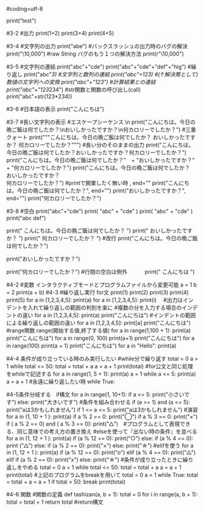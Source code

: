 #coding=utf-8

print("test")

#3-2
#出力
print(1+2)
print(3+4)
print(4+5)

#3-4
#文字列の出力
print("abe")
#バックスラッシュの出力時のバグの解決
print("\\10,000")
#raw String バグのもう１つの解決方法
print(r"\10,000")

#3-5
#文字列の連結
print("abc"+"cde")
print("abc"+"cde"+"def"+"hig")
#繰り返し
print("abc"*3)
#文字列と数列の連結
print("abc"+123)
#(↑解決策として)数値の文字列への変換
print("abc"+"123")
#計算結果との連結
print("abc"+"123*234")
#str関数と関数の呼び出し(call)
print("abc"+str(123*234)) 


#3-6
#日本語の表示
print("こんにちは")


#3-7
#長い文字列の表示
#エスケープシーケンス \n
print("こんにちは。今日の晩ご飯は何でしたか？\nおいしかったですか？\n何カロリーでしたか？")
#三重クォート
print("""こんにちは。今日の晩ご飯は何でしたか？
おいしかったですか？
何カロリーでしたか？""")
#長い分のそのままの出力
print("こんにちは。今日の晩ご飯は何でしたか？おいしかったですか？何カロリーでしたか？")
print("こんにちは。今日の晩ご飯は何でしたか？"　+
"おいしかったですか？"　+
"何カロリーでしたか？")
print("こんにちは。今日の晩ご飯は何でしたか？\
おいしかったですか？\
何カロリーでしたか？")
#printで開業したく無い時 , end=""
print("こんにちは。今日の晩ご飯は何でしたか？", end="")
print("おいしかったですか？", end="")
print("何カロリーでしたか？")


#3-8
#空白
print("abc"+"cde")
print( "abc" + "cde" )
print(   "abc"   +   "cde"  )
print("abc       def")

print(" こんにちは。今日の晩ご飯は何でしたか？ ")
print(" おいしかったですか？ ")
print(" 何カロリーでしたか？ ")
#改行
print("こんにちは。今日の晩ご飯は何でしたか？")

print("おいしかったですか？")

print("何カロリーでしたか？")
#行間の空白は例外
　　　print(" こんにちは ")


#4-2
#変数 インタラクティブモードとプログラムファイルから変更可能
a = 1
b = 2
print(a + b)
#4-3
#繰り返し実行 for文 
print(1)
print(2)
print(3)
print(4)
print(5)
for a in [1,2,3,4,5]:
    print(a)
for a in [1,2,3,4,5]:
    print(i)　   #出力はインデントを入れて繰り返しの範囲の判別を楽に
#複数の分を入力する場合のインデントの違い
for a in [1,2,3,4,5]:
    print(a)
    print("こんにちは")
#インデントの範囲による繰り返しの範囲の違い
for a in [1,2,3,4,5]:
    print[a]
print("こんにちは")
#range関数   range(開始する値,終了する値)
for a in range(1,100 + 1):
    print(a)
    print("こんにちは")
for a in range(0, 100)
    print(a+1)
    print("こんにちは")
for a in range(100)
    print(a + 1)
    print("こんにちは")
for a in "Hello":
    print(a)

#4-4 条件が成り立っている時のみ実行したい
#while分で繰り返す
total =  0
a = 1
while total <= 50:
    total = total + a
    a = a + 1
print(total)
#for公文と同じ処理をwhileで記述する
for a in range(1, 5 + 1):
    print(a)
a = 1
while a <= 5:
    print(a)
    a = a + 1
#永遠に繰り返したい時
while True:

#4-5条件分岐する　if構文
for a in range(1, 10+1):
    if a <= 5:
        print("小さいです")
    else:
        print("大きいです")
#条件を組み合わせる
if (a >= 1) and (a <= 5):
    print("aは3かもしれません")
if 1 <= a <= 5:
    print("aは3かもしれません")
#演習
for a in (1, 10 + 1 ):
    print(a)
    if a % 2 == 0:
        print("◯")
    if a % 3 == 0:
        print("×")
    if ( a % 2 == 0) and ( a % 3 == 0):
        print("△")　#プログラムとして表現できる、同じ意味での考え方の置き換え
#elseを使って『出ない時の条件』を並べる
for a in (1, 12 + 1 ):
    print(a)
    if (a % 12 == 0):
        print("○")
else:
    if (a % 4 == 0):
        print ("△")
    else:
        if (a % 2 == 0):
            print("×")
        else:
            print("☆")
#elifを使う
for a in (1, 12 + 1 ):
    print(a)
    if (a % 12 == 0):
        print("o")
    elif (a % 4 == 0):
        print("△")
    elif if (a % 2 == 0):
        print("x")
    else:
        print("☆")
#条件が成り立ったときに繰り返しをやめる
total = 0
a = 1
while total <= 50:
    total = total + a
    a = a + 1
print(total)
#上記のプログラムをbreakを用いて
total = 0
a = 1
while True:
    total = total + a = a + 1
    if total > 50:
        break
print(total)

#4-6 関数
#関数の定義
def tashizan(a, b + 1):
    total = 0
    for i in range(a, b + 1):
        total = total + 1
    return total    #return構文






